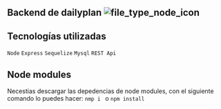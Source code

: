 ## Backend de dailyplan ![file_type_node_icon](https://github.com/YahirMB/dailyServer/assets/94930212/1882b299-1ca0-4244-8b48-771a63bc06f8)


## Tecnologías utilizadas

```Node``` ```Express``` ```Sequelize``` ```Mysql``` ```REST Api```

## Node modules
Necestias descargar las depedencias de node modules, con el siguiente comando lo puedes hacer:
```nmp i ``` o  ```npm install``` 
